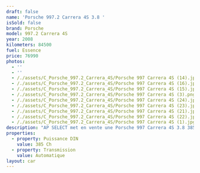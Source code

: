 ```yaml
---
draft: false
name: 'Porsche 997.2 Carrera 4S 3.8 '
isSold: false
brand: Porsche
model: 997.2 Carrera 4S
year: 2008
kilometers: 84500
fuel: Essence
price: 76990
photos:
  - ''
  - ''
  - /./assets/C_Porsche_997.2_Carrera_4S/Porsche 997 Carrera 4S (14).jpg
  - /./assets/C_Porsche_997.2_Carrera_4S/Porsche 997 Carrera 4S (16).jpg
  - /./assets/C_Porsche_997.2_Carrera_4S/Porsche 997 Carrera 4S (15).jpg
  - /./assets/C_Porsche_997.2_Carrera_4S/Porsche 997 Carrera 4S (3).png
  - /./assets/C_Porsche_997.2_Carrera_4S/Porsche 997 Carrera 4S (24).jpg
  - /./assets/C_Porsche_997.2_Carrera_4S/Porsche 997 Carrera 4S (23).jpg
  - /./assets/C_Porsche_997.2_Carrera_4S/Porsche 997 Carrera 4S (21).jpg
  - /./assets/C_Porsche_997.2_Carrera_4S/Porsche 997 Carrera 4S (22).jpg
  - /./assets/C_Porsche_997.2_Carrera_4S/Porsche 997 Carrera 4S (1).jpg
description: "AP SELECT met en vente une Porsche 997 Carrera 4S 3.8 385cv PDK phase 2.\nModèle du 11/2008 avec 84500km.\n\nCouleur Noir metallic, intérieur cuir entendu Cocoa et surpiqûres grise.\n\nCarte grise française \U0001F1EB\U0001F1F7\n\nLe véhicule est en parfait état avec carnet complet et historique suivi.\n\nVendu avec une garantie 6 mois.\n\nLes pneus et freins sont récents, aucun frais à prévoir.\n\nDernière révision au 09/2024 à 83000km avec remplacement de l’embrayage et vidange de la PDK.\n\nÉquipements et options :\n- Boîte PDK\n- Volant Sport +\n- Système audio BOSE\n- Freinage sport étriers rouge\n- Pack Chrono plus\n- Suspensions PASM+\n- Jantes 19\" turbo S\n- Intérieur Cuir entendu\n- Écussons Porsche sur les appuis tête\n- Sièges Sport 4 positions à mémoire\n- Sièges chauffants\n- Ciel de toit Alcantara\n- Phares Xénon +\n- Projecteurs de jour à LED\n- Fond de compteur blanc\n- Régulateur de vitesse\n- Aide au stationnement AR\n- Affichage multifonctions plus\n- Climatisation\n- Éclairage et essuie-glaces automatique\n- Rétroviseurs électriques et chauffants\n- Rétroviseurs int / ext Electrochrome\n- Éclairage d’ambiance\n\nDisponible et visible sur RDV pour acheteur sérieux.\n\nPossibilité d'une garantie 3, 6 ou 12 mois en supplément.\n\nRéalisation des démarches d'immatriculation.\n\nAP SELECT c'est des solutions de courtage et conciergerie sur mesure pour profiter librement de sa passion et de son patrimoine.\n\nPrenez le volant, AP SELECT s'occupe du reste."
properties:
  - property: Puissance DIN
    value: 385 Ch
  - property: Transmission
    value: Automatique
layout: car
---
```



